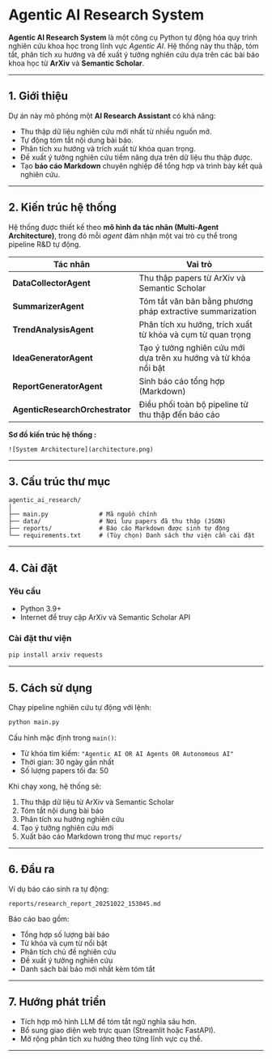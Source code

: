# Agentic AI Research System

**Agentic AI Research System** là một công cụ Python tự động hóa quy trình nghiên cứu khoa học trong lĩnh vực *Agentic AI*.
Hệ thống này thu thập, tóm tắt, phân tích xu hướng và đề xuất ý tưởng nghiên cứu dựa trên các bài báo khoa học từ **ArXiv** và **Semantic Scholar**.

---

## 1. Giới thiệu

Dự án này mô phỏng một **AI Research Assistant** có khả năng:

* Thu thập dữ liệu nghiên cứu mới nhất từ nhiều nguồn mở.
* Tự động tóm tắt nội dung bài báo.
* Phân tích xu hướng và trích xuất từ khóa quan trọng.
* Đề xuất ý tưởng nghiên cứu tiềm năng dựa trên dữ liệu thu thập được.
* Tạo **báo cáo Markdown** chuyên nghiệp để tổng hợp và trình bày kết quả nghiên cứu.

---

## 2. Kiến trúc hệ thống

Hệ thống được thiết kế theo **mô hình đa tác nhân (Multi-Agent Architecture)**, trong đó mỗi *agent* đảm nhận một vai trò cụ thể trong pipeline R&D tự động.

| Tác nhân                        | Vai trò                                                         |
| ------------------------------- | --------------------------------------------------------------- |
| **DataCollectorAgent**          | Thu thập papers từ ArXiv và Semantic Scholar                    |
| **SummarizerAgent**             | Tóm tắt văn bản bằng phương pháp extractive summarization       |
| **TrendAnalysisAgent**          | Phân tích xu hướng, trích xuất từ khóa và cụm từ quan trọng     |
| **IdeaGeneratorAgent**          | Tạo ý tưởng nghiên cứu mới dựa trên xu hướng và từ khóa nổi bật |
| **ReportGeneratorAgent**        | Sinh báo cáo tổng hợp (Markdown)                                |
| **AgenticResearchOrchestrator** | Điều phối toàn bộ pipeline từ thu thập đến báo cáo              |

**Sơ đồ kiến trúc hệ thống :**

```
![System Architecture](architecture.png)
```

---

## 3. Cấu trúc thư mục

```
agentic_ai_research/
│
├── main.py              # Mã nguồn chính
├── data/                # Nơi lưu papers đã thu thập (JSON)
├── reports/             # Báo cáo Markdown được sinh tự động
└── requirements.txt     # (Tùy chọn) Danh sách thư viện cần cài đặt
```

---

## 4. Cài đặt

### Yêu cầu

* Python 3.9+
* Internet để truy cập ArXiv và Semantic Scholar API

### Cài đặt thư viện

```bash
pip install arxiv requests
```

---

## 5. Cách sử dụng

Chạy pipeline nghiên cứu tự động với lệnh:

```bash
python main.py
```

Cấu hình mặc định trong `main()`:

* Từ khóa tìm kiếm: `"Agentic AI OR AI Agents OR Autonomous AI"`
* Thời gian: 30 ngày gần nhất
* Số lượng papers tối đa: 50

Khi chạy xong, hệ thống sẽ:

1. Thu thập dữ liệu từ ArXiv và Semantic Scholar
2. Tóm tắt nội dung bài báo
3. Phân tích xu hướng nghiên cứu
4. Tạo ý tưởng nghiên cứu mới
5. Xuất báo cáo Markdown trong thư mục `reports/`

---

## 6. Đầu ra

Ví dụ báo cáo sinh ra tự động:

```
reports/research_report_20251022_153045.md
```

Báo cáo bao gồm:

* Tổng hợp số lượng bài báo
* Từ khóa và cụm từ nổi bật
* Phân tích chủ đề nghiên cứu
* Đề xuất ý tưởng nghiên cứu
* Danh sách bài báo mới nhất kèm tóm tắt

---

## 7. Hướng phát triển

* Tích hợp mô hình LLM để tóm tắt ngữ nghĩa sâu hơn.
* Bổ sung giao diện web trực quan (Streamlit hoặc FastAPI).
* Mở rộng phân tích xu hướng theo từng lĩnh vực cụ thể.

---
